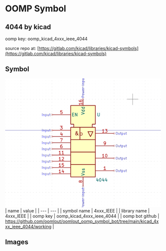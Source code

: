 # OOMP Symbol  
## 4044  by kicad  
  
oomp key: oomp_kicad_4xxx_ieee_4044  
  
source repo at: [https://gitlab.com/kicad/libraries/kicad-symbols](https://gitlab.com/kicad/libraries/kicad-symbols)  
## Symbol  
  
[![working.png](working_600.png)](working.png)  
| name | value | 
| --- | --- | 
| symbol name | 4xxx_IEEE | 
| library name | 4xxx_IEEE | 
| oomp key | oomp_kicad_4xxx_ieee_4044 | 
| oomp bot github | https://github.com/oomlout/oomlout_oomp_symbol_bot/tree/main/kicad_4xxx_ieee_4044/working | 
## Images  
